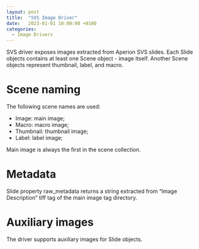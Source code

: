 ```yaml
---
layout: post
title:  "SVS Image Driver"
date:   2023-01-01 10:00:00 +0100
categories: 
  - Image Drivers
---
```


SVS driver exposes images extracted from Aperion SVS slides. Each Slide objects contains at least one Scene object - image itself. Another Scene objects represent thumbnail, label, and macro.

# Scene naming
The following scene names are used:

- Image: main image;
- Macro: macro image;
- Thumbnail: thumbnail image;
- Label: label image;

Main image is always the first in the scene collection.

# Metadata
Slide property raw_metadata returns a string extracted from “Image Description” tiff tag of the main image tag directory.

# Auxiliary images
The driver supports auxiliary images for Slide objects.